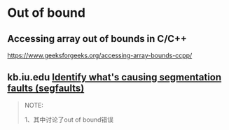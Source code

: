 # Out of bound

## Accessing array out of bounds in C/C++

https://www.geeksforgeeks.org/accessing-array-bounds-ccpp/



## kb.iu.edu [Identify what's causing segmentation faults (segfaults)](https://kb.iu.edu/d/aqsj)

> NOTE: 
>
> 1、其中讨论了out of bound错误